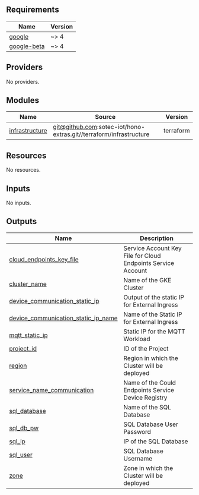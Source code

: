## Requirements

| Name | Version |
|------|---------|
| <a name="requirement_google"></a> [google](#requirement\_google) | ~> 4 |
| <a name="requirement_google-beta"></a> [google-beta](#requirement\_google-beta) | ~> 4 |

## Providers

No providers.

## Modules

| Name | Source | Version |
|------|--------|---------|
| <a name="module_infrastructure"></a> [infrastructure](#module\_infrastructure) | git@github.com:sotec-iot/hono-extras.git//terraform/infrastructure | terraform |

## Resources

No resources.

## Inputs

No inputs.

## Outputs

| Name | Description |
|------|-------------|
| <a name="output_cloud_endpoints_key_file"></a> [cloud\_endpoints\_key\_file](#output\_cloud\_endpoints\_key\_file) | Service Account Key File for Cloud Endpoints Service Account |
| <a name="output_cluster_name"></a> [cluster\_name](#output\_cluster\_name) | Name of the GKE Cluster |
| <a name="output_device_communication_static_ip"></a> [device\_communication\_static\_ip](#output\_device\_communication\_static\_ip) | Output of the static IP for External Ingress |
| <a name="output_device_communication_static_ip_name"></a> [device\_communication\_static\_ip\_name](#output\_device\_communication\_static\_ip\_name) | Name of the Static IP for External Ingress |
| <a name="output_mqtt_static_ip"></a> [mqtt\_static\_ip](#output\_mqtt\_static\_ip) | Static IP for the MQTT Workload |
| <a name="output_project_id"></a> [project\_id](#output\_project\_id) | ID of the Project |
| <a name="output_region"></a> [region](#output\_region) | Region in which the Cluster will be deployed |
| <a name="output_service_name_communication"></a> [service\_name\_communication](#output\_service\_name\_communication) | Name of the Could Endpoints Service Device Registry |
| <a name="output_sql_database"></a> [sql\_database](#output\_sql\_database) | Name of the SQL Database |
| <a name="output_sql_db_pw"></a> [sql\_db\_pw](#output\_sql\_db\_pw) | SQL Database User Password |
| <a name="output_sql_ip"></a> [sql\_ip](#output\_sql\_ip) | IP of the SQL Database |
| <a name="output_sql_user"></a> [sql\_user](#output\_sql\_user) | SQL Database Username |
| <a name="output_zone"></a> [zone](#output\_zone) | Zone in which the Cluster will be deployed |
